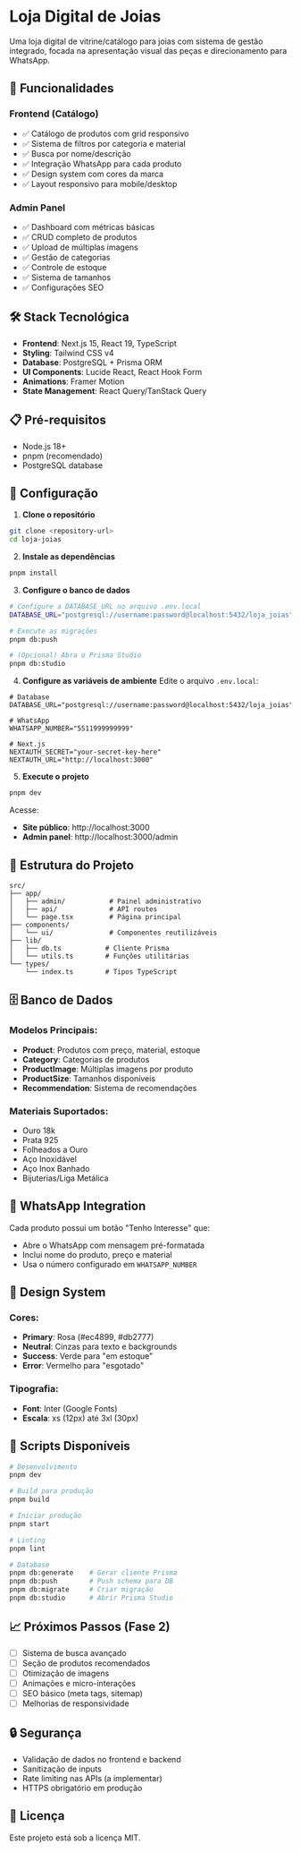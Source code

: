 # Loja Digital de Joias

Uma loja digital de vitrine/catálogo para joias com sistema de gestão integrado, focada na apresentação visual das peças e direcionamento para WhatsApp.

## 🚀 Funcionalidades

### Frontend (Catálogo)
- ✅ Catálogo de produtos com grid responsivo
- ✅ Sistema de filtros por categoria e material
- ✅ Busca por nome/descrição
- ✅ Integração WhatsApp para cada produto
- ✅ Design system com cores da marca
- ✅ Layout responsivo para mobile/desktop

### Admin Panel
- ✅ Dashboard com métricas básicas
- ✅ CRUD completo de produtos
- ✅ Upload de múltiplas imagens
- ✅ Gestão de categorias
- ✅ Controle de estoque
- ✅ Sistema de tamanhos
- ✅ Configurações SEO

## 🛠️ Stack Tecnológica

- **Frontend**: Next.js 15, React 19, TypeScript
- **Styling**: Tailwind CSS v4
- **Database**: PostgreSQL + Prisma ORM
- **UI Components**: Lucide React, React Hook Form
- **Animations**: Framer Motion
- **State Management**: React Query/TanStack Query

## 📋 Pré-requisitos

- Node.js 18+ 
- pnpm (recomendado)
- PostgreSQL database

## 🔧 Configuração

1. **Clone o repositório**
```bash
git clone <repository-url>
cd loja-joias
```

2. **Instale as dependências**
```bash
pnpm install
```

3. **Configure o banco de dados**
```bash
# Configure a DATABASE_URL no arquivo .env.local
DATABASE_URL="postgresql://username:password@localhost:5432/loja_joias"

# Execute as migrações
pnpm db:push

# (Opcional) Abra o Prisma Studio
pnpm db:studio
```

4. **Configure as variáveis de ambiente**
Edite o arquivo `.env.local`:
```env
# Database
DATABASE_URL="postgresql://username:password@localhost:5432/loja_joias"

# WhatsApp
WHATSAPP_NUMBER="5511999999999"

# Next.js
NEXTAUTH_SECRET="your-secret-key-here"
NEXTAUTH_URL="http://localhost:3000"
```

5. **Execute o projeto**
```bash
pnpm dev
```

Acesse:
- **Site público**: http://localhost:3000
- **Admin panel**: http://localhost:3000/admin

## 📁 Estrutura do Projeto

```
src/
├── app/
│   ├── admin/           # Painel administrativo
│   ├── api/             # API routes
│   └── page.tsx         # Página principal
├── components/
│   └── ui/              # Componentes reutilizáveis
├── lib/
│   ├── db.ts           # Cliente Prisma
│   └── utils.ts        # Funções utilitárias
└── types/
    └── index.ts        # Tipos TypeScript
```

## 🗄️ Banco de Dados

### Modelos Principais:
- **Product**: Produtos com preço, material, estoque
- **Category**: Categorias de produtos
- **ProductImage**: Múltiplas imagens por produto
- **ProductSize**: Tamanhos disponíveis
- **Recommendation**: Sistema de recomendações

### Materiais Suportados:
- Ouro 18k
- Prata 925
- Folheados a Ouro
- Aço Inoxidável
- Aço Inox Banhado
- Bijuterias/Liga Metálica

## 📱 WhatsApp Integration

Cada produto possui um botão "Tenho Interesse" que:
- Abre o WhatsApp com mensagem pré-formatada
- Inclui nome do produto, preço e material
- Usa o número configurado em `WHATSAPP_NUMBER`

## 🎨 Design System

### Cores:
- **Primary**: Rosa (#ec4899, #db2777)
- **Neutral**: Cinzas para texto e backgrounds
- **Success**: Verde para "em estoque"
- **Error**: Vermelho para "esgotado"

### Tipografia:
- **Font**: Inter (Google Fonts)
- **Escala**: xs (12px) até 3xl (30px)

## 🚀 Scripts Disponíveis

```bash
# Desenvolvimento
pnpm dev

# Build para produção
pnpm build

# Iniciar produção
pnpm start

# Linting
pnpm lint

# Database
pnpm db:generate    # Gerar cliente Prisma
pnpm db:push        # Push schema para DB
pnpm db:migrate     # Criar migração
pnpm db:studio      # Abrir Prisma Studio
```

## 📈 Próximos Passos (Fase 2)

- [ ] Sistema de busca avançado
- [ ] Seção de produtos recomendados
- [ ] Otimização de imagens
- [ ] Animações e micro-interações
- [ ] SEO básico (meta tags, sitemap)
- [ ] Melhorias de responsividade

## 🔒 Segurança

- Validação de dados no frontend e backend
- Sanitização de inputs
- Rate limiting nas APIs (a implementar)
- HTTPS obrigatório em produção

## 📄 Licença

Este projeto está sob a licença MIT.

